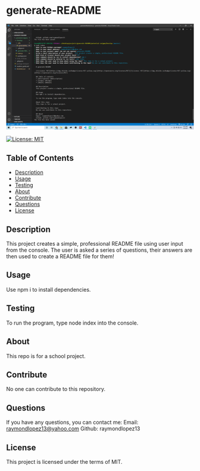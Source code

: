 # generate-README


![Photo of README application](https://github.com/raymondlopez13/generate-README/blob/master/Develop/assets/screenshot.png)

[![License: MIT](https://img.shields.io/badge/License-MIT-yellow.svg)](https://opensource.org/licenses/MIT)

## Table of Contents
- [Description](#description)
- [Usage](#uasge)
- [Testing](#testing)
- [About](#about)
- [Contribute](#contribute)
- [Questions](#questions)
- [License](#license)

## Description
This project creates a simple, professional README file using user input from the console. The user is asked a series of questions, their answers are then used to create a README file for them!
  
## Usage
Use npm i to install dependencies.

## Testing
To run the program, type node index into the console.
  
## About
This repo is for a school project. 
  
## Contribute
No one can contribute to this repository.
  
## Questions
If you have any questions, you can contact me:
Email: raymondlopez13@yahoo.com
Github: raymondlopez13

## License
This project is licensed under the terms of MIT.


